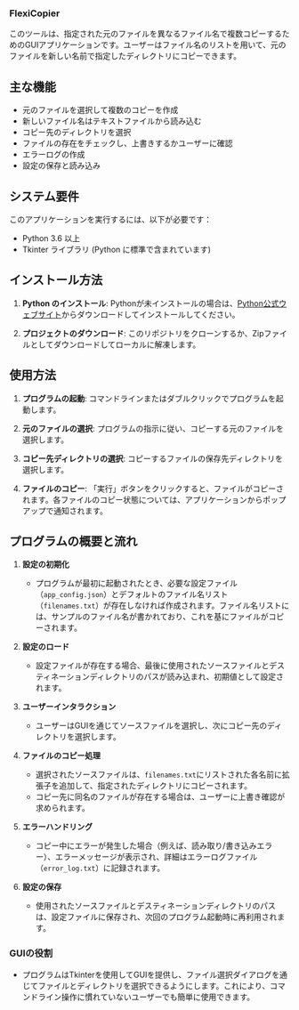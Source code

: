 ### FlexiCopier


このツールは、指定された元のファイルを異なるファイル名で複数コピーするためのGUIアプリケーションです。ユーザーはファイル名のリストを用いて、元のファイルを新しい名前で指定したディレクトリにコピーできます。

## 主な機能

- 元のファイルを選択して複数のコピーを作成
- 新しいファイル名はテキストファイルから読み込む
- コピー先のディレクトリを選択
- ファイルの存在をチェックし、上書きするかユーザーに確認
- エラーログの作成
- 設定の保存と読み込み



## システム要件

このアプリケーションを実行するには、以下が必要です：
- Python 3.6 以上
- Tkinter ライブラリ (Python に標準で含まれています)

## インストール方法

1. **Python のインストール**:
   Pythonが未インストールの場合は、[Python公式ウェブサイト](https://www.python.org/downloads/)からダウンロードしてインストールしてください。

2. **プロジェクトのダウンロード**:
   このリポジトリをクローンするか、Zipファイルとしてダウンロードしてローカルに解凍します。



## 使用方法

1. **プログラムの起動**:
   コマンドラインまたはダブルクリックでプログラムを起動します。

2. **元のファイルの選択**:
   プログラムの指示に従い、コピーする元のファイルを選択します。

3. **コピー先ディレクトリの選択**:
   コピーするファイルの保存先ディレクトリを選択します。

4. **ファイルのコピー**:
   「実行」ボタンをクリックすると、ファイルがコピーされます。各ファイルのコピー状態については、アプリケーションからポップアップで通知されます。



## プログラムの概要と流れ

1. **設定の初期化**
   - プログラムが最初に起動されたとき、必要な設定ファイル（`app_config.json`）とデフォルトのファイル名リスト（`filenames.txt`）が存在しなければ作成されます。ファイル名リストには、サンプルのファイル名が書かれており、これを基にファイルがコピーされます。

2. **設定のロード**
   - 設定ファイルが存在する場合、最後に使用されたソースファイルとデスティネーションディレクトリのパスが読み込まれ、初期値として設定されます。

3. **ユーザーインタラクション**
   - ユーザーはGUIを通じてソースファイルを選択し、次にコピー先のディレクトリを選択します。

4. **ファイルのコピー処理**
   - 選択されたソースファイルは、`filenames.txt`にリストされた各名前に拡張子を追加して、指定されたディレクトリにコピーされます。
   - コピー先に同名のファイルが存在する場合は、ユーザーに上書き確認が求められます。

5. **エラーハンドリング**
   - コピー中にエラーが発生した場合（例えば、読み取り/書き込みエラー）、エラーメッセージが表示され、詳細はエラーログファイル（`error_log.txt`）に記録されます。

6. **設定の保存**
   - 使用されたソースファイルとデスティネーションディレクトリのパスは、設定ファイルに保存され、次回のプログラム起動時に再利用されます。

### GUIの役割

- プログラムはTkinterを使用してGUIを提供し、ファイル選択ダイアログを通じてファイルとディレクトリを選択できるようにします。これにより、コマンドライン操作に慣れていないユーザーでも簡単に使用できます。

